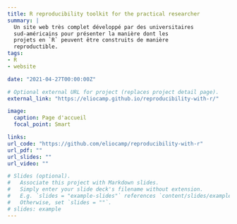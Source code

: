 ```yaml
---
title: R reproducibility toolkit for the practical researcher
summary: |
  Un site web très complet développé par des universitaires
  sud-américains pour présenter la manière dont les
  projets en `R` peuvent être construits de manière
  reproductible. 
tags:
- R
- website

date: "2021-04-27T00:00:00Z"

# Optional external URL for project (replaces project detail page).
external_link: "https://eliocamp.github.io/reproducibility-with-r/"

image:
  caption: Page d'accueil
  focal_point: Smart

links:
url_code: "https://github.com/eliocamp/reproducibility-with-r"
url_pdf: ""
url_slides: ""
url_video: ""

# Slides (optional).
#   Associate this project with Markdown slides.
#   Simply enter your slide deck's filename without extension.
#   E.g. `slides = "example-slides"` references `content/slides/example-slides.md`.
#   Otherwise, set `slides = ""`.
# slides: example
---
```


